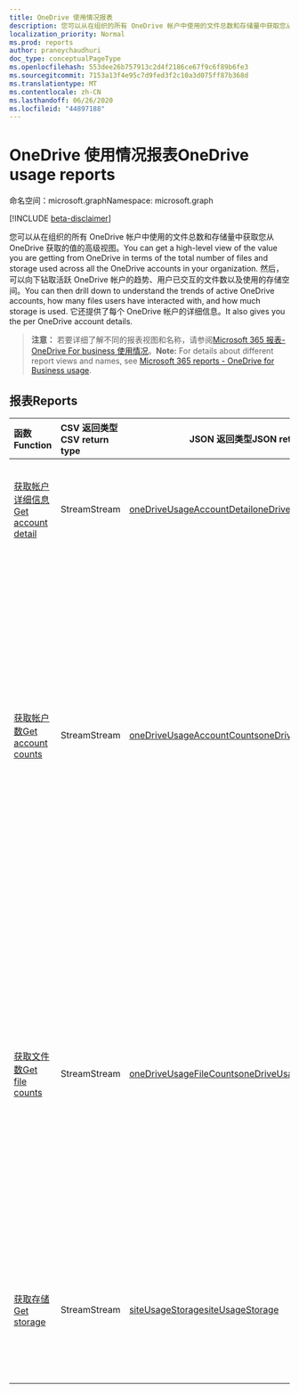 ```yaml
---
title: OneDrive 使用情况报表
description: 您可以从在组织的所有 OneDrive 帐户中使用的文件总数和存储量中获取您从 OneDrive 获取的值的高级视图。 然后，可以向下钻取活跃 OneDrive 帐户的趋势、用户已交互的文件数以及使用的存储空间。 它还提供了每个 OneDrive 帐户的详细信息。
localization_priority: Normal
ms.prod: reports
author: pranoychaudhuri
doc_type: conceptualPageType
ms.openlocfilehash: 553dee26b757913c2d4f2186ce67f9c6f89b6fe3
ms.sourcegitcommit: 7153a13f4e95c7d9fed3f2c10a3d075ff87b368d
ms.translationtype: MT
ms.contentlocale: zh-CN
ms.lasthandoff: 06/26/2020
ms.locfileid: "44897188"
---
```

# <a name="onedrive-usage-reports"></a><span data-ttu-id="d2a51-105">OneDrive 使用情况报表</span><span class="sxs-lookup"><span data-stu-id="d2a51-105">OneDrive usage reports</span></span>

<span data-ttu-id="d2a51-106">命名空间：microsoft.graph</span><span class="sxs-lookup"><span data-stu-id="d2a51-106">Namespace: microsoft.graph</span></span>

[!INCLUDE [beta-disclaimer](../../includes/beta-disclaimer.md)]

<span data-ttu-id="d2a51-107">您可以从在组织的所有 OneDrive 帐户中使用的文件总数和存储量中获取您从 OneDrive 获取的值的高级视图。</span><span class="sxs-lookup"><span data-stu-id="d2a51-107">You can get a high-level view of the value you are getting from OneDrive in terms of the total number of files and storage used across all the OneDrive accounts in your organization.</span></span> <span data-ttu-id="d2a51-108">然后，可以向下钻取活跃 OneDrive 帐户的趋势、用户已交互的文件数以及使用的存储空间。</span><span class="sxs-lookup"><span data-stu-id="d2a51-108">You can then drill down to understand the trends of active OneDrive accounts, how many files users have interacted with, and how much storage is used.</span></span> <span data-ttu-id="d2a51-109">它还提供了每个 OneDrive 帐户的详细信息。</span><span class="sxs-lookup"><span data-stu-id="d2a51-109">It also gives you the per OneDrive account details.</span></span>

> <span data-ttu-id="d2a51-110">**注意：** 若要详细了解不同的报表视图和名称，请参阅[Microsoft 365 报表-OneDrive For business 使用情况](https://support.office.com/client/OneDrive-for-Business-usage-0de3b312-c4e8-4e4b-a02d-32b2f726a680)。</span><span class="sxs-lookup"><span data-stu-id="d2a51-110">**Note:** For details about different report views and names, see [Microsoft 365 reports - OneDrive for Business usage](https://support.office.com/client/OneDrive-for-Business-usage-0de3b312-c4e8-4e4b-a02d-32b2f726a680).</span></span>

## <a name="reports"></a><span data-ttu-id="d2a51-111">报表</span><span class="sxs-lookup"><span data-stu-id="d2a51-111">Reports</span></span>

| <span data-ttu-id="d2a51-112">函数</span><span class="sxs-lookup"><span data-stu-id="d2a51-112">Function</span></span>                                 | <span data-ttu-id="d2a51-113">CSV 返回类型</span><span class="sxs-lookup"><span data-stu-id="d2a51-113">CSV return type</span></span> | <span data-ttu-id="d2a51-114">JSON 返回类型</span><span class="sxs-lookup"><span data-stu-id="d2a51-114">JSON return type</span></span>                         | <span data-ttu-id="d2a51-115">说明</span><span class="sxs-lookup"><span data-stu-id="d2a51-115">Description</span></span>                              |
| :--------------------------------------- | :-------------- | ---------------------------------------- | ---------------------------------------- |
| [<span data-ttu-id="d2a51-116">获取帐户详细信息</span><span class="sxs-lookup"><span data-stu-id="d2a51-116">Get account detail</span></span>](../api/reportroot-getonedriveusageaccountdetail.md) | <span data-ttu-id="d2a51-117">Stream</span><span class="sxs-lookup"><span data-stu-id="d2a51-117">Stream</span></span>          | [<span data-ttu-id="d2a51-118">oneDriveUsageAccountDetail</span><span class="sxs-lookup"><span data-stu-id="d2a51-118">oneDriveUsageAccountDetail</span></span>](../resources/onedriveusageaccountdetail.md) | <span data-ttu-id="d2a51-119">获取帐户的 OneDrive 使用情况的详细信息。</span><span class="sxs-lookup"><span data-stu-id="d2a51-119">Get details about OneDrive usage by account.</span></span> |
| [<span data-ttu-id="d2a51-120">获取帐户数</span><span class="sxs-lookup"><span data-stu-id="d2a51-120">Get account counts</span></span>](../api/reportroot-getonedriveusageaccountcounts.md) | <span data-ttu-id="d2a51-121">Stream</span><span class="sxs-lookup"><span data-stu-id="d2a51-121">Stream</span></span>          | [<span data-ttu-id="d2a51-122">oneDriveUsageAccountCounts</span><span class="sxs-lookup"><span data-stu-id="d2a51-122">oneDriveUsageAccountCounts</span></span>](../resources/onedriveusageaccountcounts.md) | <span data-ttu-id="d2a51-123">获取 OneDrive for Business 活跃网站数趋势。</span><span class="sxs-lookup"><span data-stu-id="d2a51-123">Get the trend in the number of active OneDrive for Business sites.</span></span> <span data-ttu-id="d2a51-124">用户在其中查看、修改、上传、下载、共享或同步文件的任何网站都被视为活跃网站。</span><span class="sxs-lookup"><span data-stu-id="d2a51-124">Any site on which users viewed, modified, uploaded, downloaded, shared, or synced files is considered an active site.</span></span> |
| [<span data-ttu-id="d2a51-125">获取文件数</span><span class="sxs-lookup"><span data-stu-id="d2a51-125">Get file counts</span></span>](../api/reportroot-getonedriveusagefilecounts.md) | <span data-ttu-id="d2a51-126">Stream</span><span class="sxs-lookup"><span data-stu-id="d2a51-126">Stream</span></span>          | [<span data-ttu-id="d2a51-127">oneDriveUsageFileCounts</span><span class="sxs-lookup"><span data-stu-id="d2a51-127">oneDriveUsageFileCounts</span></span>](../resources/onedriveusagefilecounts.md) | <span data-ttu-id="d2a51-128">获取跨所有网站的文件总数和活跃文件数。</span><span class="sxs-lookup"><span data-stu-id="d2a51-128">Get the total number of files across all sites and how many are active files.</span></span> <span data-ttu-id="d2a51-129">如果文件在指定时间段内被保存、同步、修改或共享，则视为活跃文件。</span><span class="sxs-lookup"><span data-stu-id="d2a51-129">A file is considered active if it has been saved, synced, modified, or shared within the specified time period.</span></span> |
| [<span data-ttu-id="d2a51-130">获取存储</span><span class="sxs-lookup"><span data-stu-id="d2a51-130">Get storage</span></span>](../api/reportroot-getonedriveusagestorage.md) | <span data-ttu-id="d2a51-131">Stream</span><span class="sxs-lookup"><span data-stu-id="d2a51-131">Stream</span></span>          | [<span data-ttu-id="d2a51-132">siteUsageStorage</span><span class="sxs-lookup"><span data-stu-id="d2a51-132">siteUsageStorage</span></span>](../resources/siteusagestorage.md) | <span data-ttu-id="d2a51-133">获取 OneDrive for Business 使用的存储空间趋势。</span><span class="sxs-lookup"><span data-stu-id="d2a51-133">Get the trend on the amount of storage you are using in OneDrive for Business.</span></span> |
